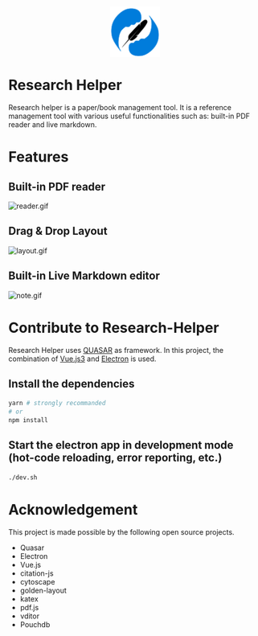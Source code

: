 <div style="font-size: 50px; text-align: center">
<img src="src/assets/logo.svg" 
style="width: 100px; vertical-align:middle">
</div>

# Research Helper

Research helper is a paper/book management tool. It is a reference management tool with various useful functionalities such as: built-in PDF reader and live markdown.

# Features

## Built-in PDF reader

![reader.gif](./gifs/reader.gif)

## Drag & Drop Layout

![layout.gif](./gifs/layout.gif)

## Built-in Live Markdown editor

![note.gif](./gifs/note.gif)

# Contribute to Research-Helper

Research Helper uses [QUASAR](https://quasar.dev) as framework. In this project, the combination of [Vue.js3](https://vuejs.org) and [Electron](https://www.electronjs.org) is used.

## Install the dependencies

```bash
yarn # strongly recommanded
# or
npm install
```

## Start the electron app in development mode (hot-code reloading, error reporting, etc.)

```bash
./dev.sh
```

# Acknowledgement

This project is made possible by the following open source projects.

- Quasar
- Electron
- Vue.js
- citation-js
- cytoscape
- golden-layout
- katex
- pdf.js
- vditor
- Pouchdb

